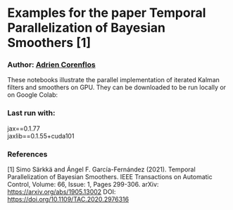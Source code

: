 # Examples for the paper Temporal Parallelization of Bayesian Smoothers [1]

### Author: [Adrien Corenflos](https://github.com/AdrienCorenflos/)

These notebooks illustrate the parallel implementation of iterated Kalman filters and smoothers on GPU. They can be downloaded to be run locally or on Google Colab:

### Last run with:
jax==0.1.77   
jaxlib==0.1.55+cuda101


### References
[1] Simo Särkkä and Ángel F. García-Fernández (2021). Temporal Parallelization of Bayesian Smoothers. IEEE Transactions on Automatic Control, Volume: 66, Issue: 1, Pages 299-306. arXiv: https://arxiv.org/abs/1905.13002 DOI: https://doi.org/10.1109/TAC.2020.2976316